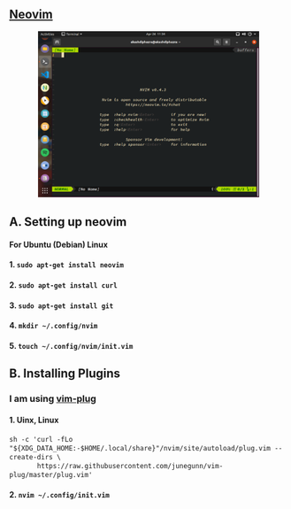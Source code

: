 ## [Neovim](https://github.com/neovim/neovim) ##
<p align="center">
  <img src="images/neovim_1.png" width="400"/>
</p>

## A. Setting up neovim ##

#### For Ubuntu (Debian) Linux

#### 1. ``` sudo apt-get install neovim ```

#### 2. ``` sudo apt-get install curl ```

#### 3. ``` sudo apt-get install git ```

#### 4. ``` mkdir ~/.config/nvim   ```

#### 5. ``` touch ~/.config/nvim/init.vim   ```


## B. Installing Plugins

### I am using [vim-plug](https://github.com/junegunn/vim-plug)

#### 1. Uinx, Linux 
```
sh -c 'curl -fLo "${XDG_DATA_HOME:-$HOME/.local/share}"/nvim/site/autoload/plug.vim --create-dirs \
       https://raw.githubusercontent.com/junegunn/vim-plug/master/plug.vim'
```

#### 2. ``` nvim ~/.config/init.vim  ```


